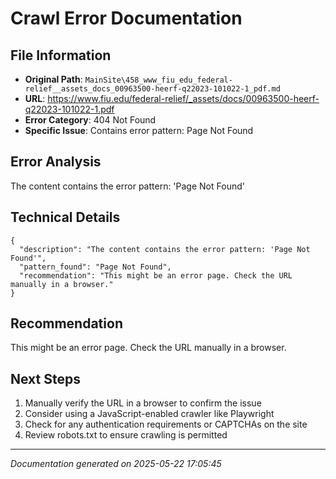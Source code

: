 # Crawl Error Documentation

## File Information
- **Original Path**: `MainSite\458_www_fiu_edu_federal-relief__assets_docs_00963500-heerf-q22023-101022-1_pdf.md`
- **URL**: https://www.fiu.edu/federal-relief/_assets/docs/00963500-heerf-q22023-101022-1.pdf
- **Error Category**: 404 Not Found
- **Specific Issue**: Contains error pattern: Page Not Found

## Error Analysis
The content contains the error pattern: 'Page Not Found'

## Technical Details
```
{
  "description": "The content contains the error pattern: 'Page Not Found'",
  "pattern_found": "Page Not Found",
  "recommendation": "This might be an error page. Check the URL manually in a browser."
}
```

## Recommendation
This might be an error page. Check the URL manually in a browser.

## Next Steps
1. Manually verify the URL in a browser to confirm the issue
2. Consider using a JavaScript-enabled crawler like Playwright
3. Check for any authentication requirements or CAPTCHAs on the site
4. Review robots.txt to ensure crawling is permitted

---
*Documentation generated on 2025-05-22 17:05:45*
